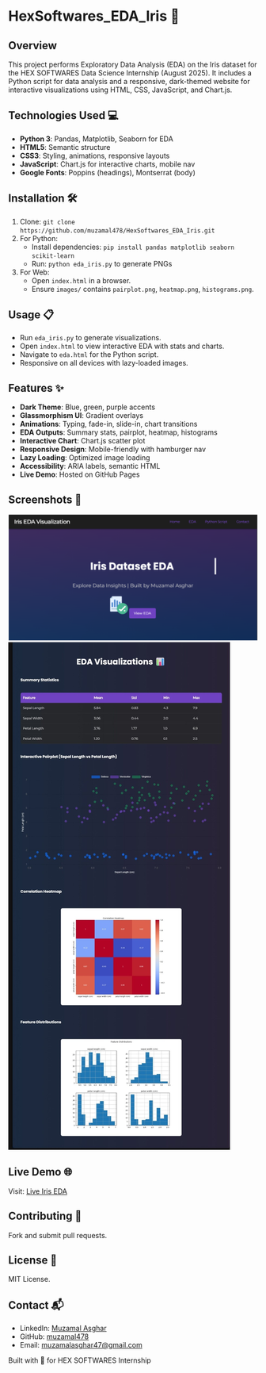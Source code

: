 # HexSoftwares_EDA_Iris 🌟

## Overview
This project performs Exploratory Data Analysis (EDA) on the Iris dataset for the HEX SOFTWARES Data Science Internship (August 2025). It includes a Python script for data analysis and a responsive, dark-themed website for interactive visualizations using HTML, CSS, JavaScript, and Chart.js.

## Technologies Used 💻
- **Python 3**: Pandas, Matplotlib, Seaborn for EDA
- **HTML5**: Semantic structure
- **CSS3**: Styling, animations, responsive layouts
- **JavaScript**: Chart.js for interactive charts, mobile nav
- **Google Fonts**: Poppins (headings), Montserrat (body)

## Installation 🛠️
1. Clone: `git clone https://github.com/muzamal478/HexSoftwares_EDA_Iris.git`
2. For Python:
   - Install dependencies: `pip install pandas matplotlib seaborn scikit-learn`
   - Run: `python eda_iris.py` to generate PNGs
3. For Web:
   - Open `index.html` in a browser.
   - Ensure `images/` contains `pairplot.png`, `heatmap.png`, `histograms.png`.

## Usage 📋
- Run `eda_iris.py` to generate visualizations.
- Open `index.html` to view interactive EDA with stats and charts.
- Navigate to `eda.html` for the Python script.
- Responsive on all devices with lazy-loaded images.

## Features ✨
- **Dark Theme**: Blue, green, purple accents
- **Glassmorphism UI**: Gradient overlays
- **Animations**: Typing, fade-in, slide-in, chart transitions
- **EDA Outputs**: Summary stats, pairplot, heatmap, histograms
- **Interactive Chart**: Chart.js scatter plot
- **Responsive Design**: Mobile-friendly with hamburger nav
- **Lazy Loading**: Optimized image loading
- **Accessibility**: ARIA labels, semantic HTML
- **Live Demo**: Hosted on GitHub Pages

## Screenshots 📸
![Hero Section](images/screenshot-hero.jpg)
![EDA Visualizations](images/screenshot-eda.jpg)

## Live Demo 🌐
Visit: [Live Iris EDA](https://muzamal478.github.io/HexSoftwares_EDA_Iris)

## Contributing 🤝
Fork and submit pull requests.

## License 📜
MIT License.

## Contact 📬
- LinkedIn: [Muzamal Asghar](https://www.linkedin.com/in/muzamalasgharofficial/)
- GitHub: [muzamal478](https://github.com/muzamal478)
- Email: [muzamalasghar47@gmail.com](mailto:muzamalasghar47@gmail.com)

Built with 💙 for HEX SOFTWARES Internship